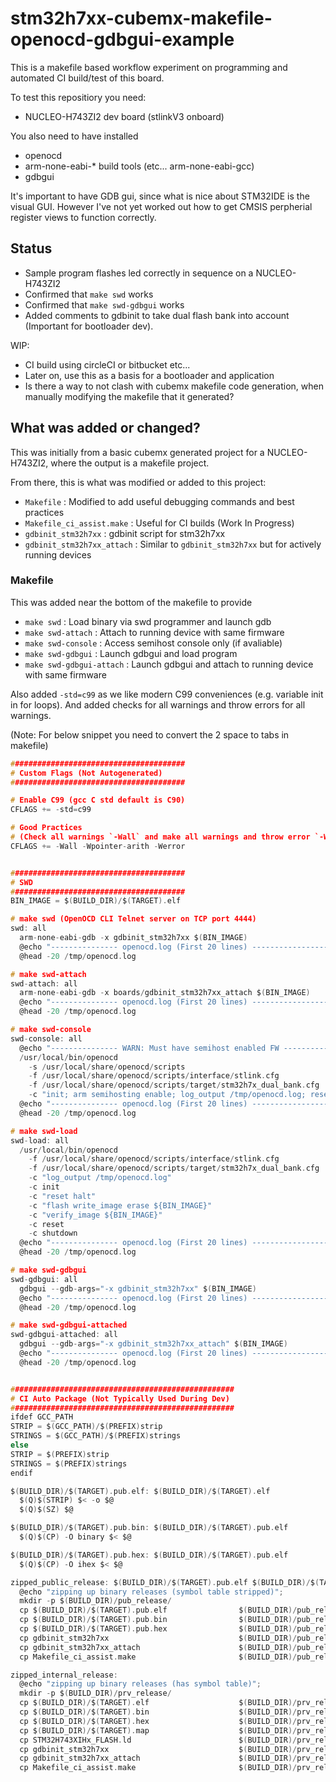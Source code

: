 # stm32h7xx-cubemx-makefile-openocd-gdbgui-example

This is a makefile based workflow experiment on programming and automated CI build/test of this board.

To test this repositiory you need:
* NUCLEO-H743ZI2 dev board (stlinkV3 onboard)

You also need to have installed
* openocd
* arm-none-eabi-* build tools (etc... arm-none-eabi-gcc)
* gdbgui

It's important to have GDB gui, since what is nice about STM32IDE is the visual GUI. However I've not yet worked out how to get CMSIS perpherial register views to function correctly.

## Status

* Sample program flashes led correctly in sequence on a NUCLEO-H743ZI2
* Confirmed that `make swd` works
* Confirmed that `make swd-gdbgui` works
* Added comments to gdbinit to take dual flash bank into account (Important for bootloader dev).

WIP:

* CI build using circleCI or bitbucket etc...
* Later on, use this as a basis for a bootloader and application
* Is there a way to not clash with cubemx makefile code generation, when manually modifying the makefile that it generated?

## What was added or changed?

This was initially from a basic cubemx generated project for a NUCLEO-H743ZI2, where the output is a makefile project.

From there, this is what was modified or added to this project:

* `Makefile`                  : Modified to add useful debugging commands and best practices
* `Makefile_ci_assist.make`   : Useful for CI builds (Work In Progress)
* `gdbinit_stm32h7xx`         : gdbinit script for stm32h7xx
* `gdbinit_stm32h7xx_attach`  : Similar to `gdbinit_stm32h7xx` but for actively running devices

### Makefile

This was added near the bottom of the makefile to provide

* `make swd`                : Load binary via swd programmer and launch gdb
* `make swd-attach`         : Attach to running device with same firmware
* `make swd-console`        : Access semihost console only (if avaliable)
* `make swd-gdbgui`         : Launch gdbgui and load program
* `make swd-gdbgui-attach`  : Launch gdbgui and attach to running device with same firmware

Also added `-std=c99` as we like modern C99 conveniences (e.g. variable init in for loops).
And added checks for all warnings and throw errors for all warnings.

(Note: For below snippet you need to convert the 2 space to tabs in makefile)

```.c
#######################################
# Custom Flags (Not Autogenerated)
#######################################

# Enable C99 (gcc C std default is C90)
CFLAGS += -std=c99

# Good Practices
# (Check all warnings `-Wall` and make all warnings and throw error `-Werror` )
CFLAGS += -Wall -Wpointer-arith -Werror


#######################################
# SWD
#######################################
BIN_IMAGE = $(BUILD_DIR)/$(TARGET).elf

# make swd (OpenOCD CLI Telnet server on TCP port 4444)
swd: all
  arm-none-eabi-gdb -x gdbinit_stm32h7xx $(BIN_IMAGE)
  @echo "--------------- openocd.log (First 20 lines) ---------------------"
  @head -20 /tmp/openocd.log

# make swd-attach
swd-attach: all
  arm-none-eabi-gdb -x boards/gdbinit_stm32h7xx_attach $(BIN_IMAGE)
  @echo "--------------- openocd.log (First 20 lines) ---------------------"
  @head -20 /tmp/openocd.log

# make swd-console
swd-console: all
  @echo "--------------- WARN: Must have semihost enabled FW ------------------"
  /usr/local/bin/openocd                                                       \
    -s /usr/local/share/openocd/scripts                                        \
    -f /usr/local/share/openocd/scripts/interface/stlink.cfg                   \
    -f /usr/local/share/openocd/scripts/target/stm32h7x_dual_bank.cfg          \
    -c "init; arm semihosting enable; log_output /tmp/openocd.log; reset run;"
  @echo "--------------- openocd.log (First 20 lines) ---------------------"
  @head -20 /tmp/openocd.log

# make swd-load
swd-load: all
  /usr/local/bin/openocd                                                       \
    -f /usr/local/share/openocd/scripts/interface/stlink.cfg                   \
    -f /usr/local/share/openocd/scripts/target/stm32h7x_dual_bank.cfg          \
    -c "log_output /tmp/openocd.log"                                           \
    -c init                                                                    \
    -c "reset halt"                                                            \
    -c "flash write_image erase ${BIN_IMAGE}"                                  \
    -c "verify_image ${BIN_IMAGE}"                                             \
    -c reset                                                                   \
    -c shutdown
  @echo "--------------- openocd.log (First 20 lines) ---------------------"
  @head -20 /tmp/openocd.log

# make swd-gdbgui
swd-gdbgui: all
  gdbgui --gdb-args="-x gdbinit_stm32h7xx" $(BIN_IMAGE)
  @echo "--------------- openocd.log (First 20 lines) ---------------------"
  @head -20 /tmp/openocd.log

# make swd-gdbgui-attached
swd-gdbgui-attached: all
  gdbgui --gdb-args="-x gdbinit_stm32h7xx_attach" $(BIN_IMAGE)
  @echo "--------------- openocd.log (First 20 lines) ---------------------"
  @head -20 /tmp/openocd.log


##################################################
# CI Auto Package (Not Typically Used During Dev)
##################################################
ifdef GCC_PATH
STRIP = $(GCC_PATH)/$(PREFIX)strip
STRINGS = $(GCC_PATH)/$(PREFIX)strings
else
STRIP = $(PREFIX)strip
STRINGS = $(PREFIX)strings
endif

$(BUILD_DIR)/$(TARGET).pub.elf: $(BUILD_DIR)/$(TARGET).elf
  $(Q)$(STRIP) $< -o $@
  $(Q)$(SZ) $@

$(BUILD_DIR)/$(TARGET).pub.bin: $(BUILD_DIR)/$(TARGET).pub.elf
  $(Q)$(CP) -O binary $< $@

$(BUILD_DIR)/$(TARGET).pub.hex: $(BUILD_DIR)/$(TARGET).pub.elf
  $(Q)$(CP) -O ihex $< $@

zipped_public_release: $(BUILD_DIR)/$(TARGET).pub.elf $(BUILD_DIR)/$(TARGET).pub.hex $(BUILD_DIR)/$(TARGET).pub.bin
  @echo "zipping up binary releases (symbol table stripped)";
  mkdir -p $(BUILD_DIR)/pub_release/
  cp $(BUILD_DIR)/$(TARGET).pub.elf                $(BUILD_DIR)/pub_release/
  cp $(BUILD_DIR)/$(TARGET).pub.bin                $(BUILD_DIR)/pub_release/
  cp $(BUILD_DIR)/$(TARGET).pub.hex                $(BUILD_DIR)/pub_release/
  cp gdbinit_stm32h7xx                             $(BUILD_DIR)/pub_release/gdbinit_stm32h7xx
  cp gdbinit_stm32h7xx_attach                      $(BUILD_DIR)/pub_release/gdbinit_stm32h7xx_attach
  cp Makefile_ci_assist.make                       $(BUILD_DIR)/pub_release/Makefile

zipped_internal_release:
  @echo "zipping up binary releases (has symbol table)";
  mkdir -p $(BUILD_DIR)/prv_release/
  cp $(BUILD_DIR)/$(TARGET).elf                    $(BUILD_DIR)/prv_release/
  cp $(BUILD_DIR)/$(TARGET).bin                    $(BUILD_DIR)/prv_release/
  cp $(BUILD_DIR)/$(TARGET).hex                    $(BUILD_DIR)/prv_release/
  cp $(BUILD_DIR)/$(TARGET).map                    $(BUILD_DIR)/prv_release/
  cp STM32H743XIHx_FLASH.ld                        $(BUILD_DIR)/prv_release/
  cp gdbinit_stm32h7xx                             $(BUILD_DIR)/prv_release/gdbinit_stm32h7xx
  cp gdbinit_stm32h7xx_attach                      $(BUILD_DIR)/prv_release/gdbinit_stm32h7xx_attach
  cp Makefile_ci_assist.make                       $(BUILD_DIR)/prv_release/Makefile
```